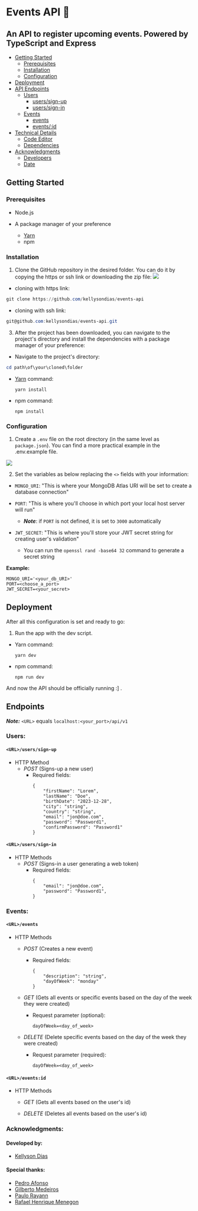 # Events API 🤵

## An API to register upcoming events. Powered by TypeScript and Express

-   [Getting Started](#getting-started)
    -   [Prerequisites](#prerequisites)
    -   [Installation](#installation)
    -   [Configuration](#configuration)
-   [Deployment](#deployment)
-   [API Endpoints](#api-endpoints)
    -   [Users](#users)
        -   [<URL>users/sign-up](#urluserssign-up)
        -   [<URL>users/sign-in](#urluserssign-in)
    -   [Events](#events)
        -   [<URL>events](#urlevents)
        -   [<URL>events/:id](#urleventsid)
-   [Technical Details](#technical-details)
    -   [Code Editor](#code-editor)
    -   [Dependencies](#dependencies)
-   [Acknowledgments](#acknowledgments)
    -   [Developers](#developers)
    -   [Date](#date)

## Getting Started

### Prerequisites

-   Node.js
-   A package manager of your preference

    -   <a href="https://classic.yarnpkg.com/lang/en/docs/install/#windows-stable">Yarn</a>
    -   npm

### Installation

1. Clone the GitHub repository in the desired folder. You can do it by copying the https or ssh link or downloading the zip file:
   <img src="./public/img/screenshot_1.png">

-   cloning with https link:

```powershell
git clone https://github.com/kellysondias/events-api
```

-   cloning with ssh link:

```powershell
git@github.com:kellysondias/events-api.git
```

3. After the project has been downloaded, you can navigate to the project's directory and install the dependencies with a package manager of your preference:

-   Navigate to the project's directory:

```powershell
cd path\of\your\cloned\folder
```

-   <a href="https://classic.yarnpkg.com/lang/en/docs/install/#windows-stable">Yarn</a> command:

    ```
    yarn install
    ```

-   npm command:
    ```
    npm install
    ```

### Configuration

1. Create a `.env` file on the root directory (in the same level as `package.json`). You can find a more practical example in the .env.example file.

<img src="./public/img/screenshot_2.png">

2. Set the variables as below replacing the `<>` fields with your information:

-   `MONGO_URI`: "This is where your MongoDB Atlas URI will be set to create a database connection"

-   `PORT`: "This is where you'll choose in which port your local host server will run"

    -   **_Note_**: if `PORT` is not defined, it is set to `3000` automatically

-   `JWT_SECRET`: "This is where you'll store your JWT secret string for creating user's validation"

    -   You can run the `openssl rand -base64 32` command to generate a secret string

**Example:**

```
MONGO_URI='<your_db_URI>'
PORT=<choose_a_port>
JWT_SECRET=<your_secret>
```

## Deployment

After all this configuration is set and ready to go:

1. Run the app with the dev script.

-   Yarn command:

    ```
    yarn dev
    ```

-   npm command:
    ```
    npm run dev
    ```

And now the API should be officially running :] .

## Endpoints

**_Note:_** `<URL>` equals `localhost:<your_port>/api/v1`

### Users:

#### `<URL>/users/sign-up`

-   HTTP Method
    -   _POST_ (Signs-up a new user)
        -   Required fields:
            ```
            {
                "firstName": "Lorem",
                "lastName": "Doe",
                "birthDate": "2023-12-28",
                "city": "string",
                "country": "string",
                "email": "jon@doe.com",
                "password": "Password1",
                "confirmPassword": "Password1"
            }
            ```

#### `<URL>/users/sign-in`

-   HTTP Methods
    -   _POST_ (Signs-in a user generating a web token)
        -   Required fields:
            ```
            {
                "email": "jon@doe.com",
                "password": "Password1",
            }
            ```

### Events:

#### `<URL>/events`

-   HTTP Methods

    -   _POST_ (Creates a new event)

        -   Required fields:
            ```
            {
                "description": "string",
                "dayOfWeek": "monday"
            }
            ```

    -   _GET_ (Gets all events or specific events based on the day of the week they were created)

        -   Request parameter (optional):
            ```
            dayOfWeek=<day_of_week>
            ```

    -   _DELETE_ (Delete specific events based on the day of the week they were created)
        -   Request parameter (required):
            ```
            dayOfWeek=<day_of_week>
            ```

#### `<URL>/events:id`

-   HTTP Methods

    -   _GET_ (Gets all events based on the user's id)

    -   _DELETE_ (Deletes all events based on the user's id)

### Acknowledgments:

#### Developed by:

-   <a href="https://github.com/kellysondias">Kellyson Dias</a>

#### Special thanks:

-   <a href="https://github.com/SenhorAfonso/">Pedro Afonso</a>
-   <a href="https://www.linkedin.com/in/gilberto-medeiros/details/projects/">Gilberto Medeiros</a>
-   <a href="https://github.com/paulorayann">Paulo Rayann</a>
-   <a href="https://github.com/devrafamenegon">Rafael Henrique Menegon</a>
